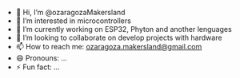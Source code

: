 - 👋 Hi, I’m @ozaragozaMakersland
- 👀 I’m interested in microcontrollers
- 🌱 I’m currently working on ESP32, Phyton and another lenguages
- 💞️ I’m looking to collaborate on develop projects with hardware
- 📫 How to reach me: ozaragoza.makersland@gmail.com
- 😄 Pronouns: ...
- ⚡ Fun fact: ...

<!---
ozaragozaMakersland/ozaragozaMakersland is a ✨ special ✨ repository because its `README.md` (this file) appears on your GitHub profile.
You can click the Preview link to take a look at your changes.
--->
